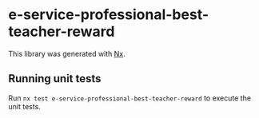 # e-service-professional-best-teacher-reward

This library was generated with [Nx](https://nx.dev).

## Running unit tests

Run `nx test e-service-professional-best-teacher-reward` to execute the unit tests.
